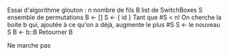 

Essai d'algorithme glouton :
n nombre de fils
B list de SwitchBoxes
S ensemble de permutations
B <- []
S <- { id }
Tant que #S < n!
	On cherche la boite b qui, ajoutée à ce qu'on a déjà, augmente le plus #S
	S <- le nouveau S
	B <- b::B
Retourner B

Ne marche pas
